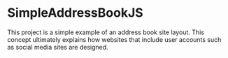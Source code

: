 # SimpleAddressBookJS
This project is a simple example of an address book site layout. This concept ultimately explains how websites 
that include user accounts such as social media sites are designed.
